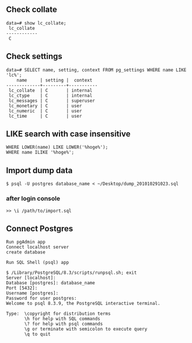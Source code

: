## Check collate

    data=# show lc_collate;
     lc_collate 
    ------------
     C
   
## Check settings
    
    data=# SELECT name, setting, context FROM pg_settings WHERE name LIKE 'lc%'; 
        name     | setting |  context  
    -------------+---------+-----------
     lc_collate  | C       | internal
     lc_ctype    | C       | internal
     lc_messages | C       | superuser
     lc_monetary | C       | user
     lc_numeric  | C       | user
     lc_time     | C       | user
     
## LIKE search with case insensitive

    WHERE LOWER(name) LIKE LOWER('%hoge%');
    WHERE name ILIKE '%hoge%';

## Import dump data

    $ psql -U postgres database_name < ~/Desktop/dump_201010291023.sql

### after login console

    >> \i /path/to/import.sql

## Connect Postgres

    Run pgAdmin app
    Connect localhost server
    create database
    
    Run SQL Shell (psql) app
    
    $ /Library/PostgreSQL/8.3/scripts/runpsql.sh; exit
    Server [localhost]: 
    Database [postgres]: database_name
    Port [5432]: 
    Username [postgres]: 
    Password for user postgres: 
    Welcome to psql 8.3.9, the PostgreSQL interactive terminal.

    Type:  \copyright for distribution terms
           \h for help with SQL commands
           \? for help with psql commands
           \g or terminate with semicolon to execute query
           \q to quit
           
           